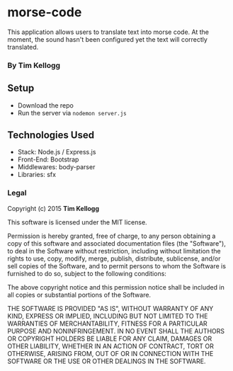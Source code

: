 # morse-code 

This application allows users to translate text into morse code. At the moment, the sound hasn't been configured yet the text will correctly translated.

### By **Tim Kellogg**

## Setup

* Download the repo
* Run the server via `nodemon server.js`

## Technologies Used 

* Stack: Node.js / Express.js 
* Front-End: Bootstrap 
* Middlewares: body-parser
* Libraries: sfx 

### Legal 

Copyright (c) 2015 **Tim Kellogg**

This software is licensed under the MIT license.

Permission is hereby granted, free of charge, to any person obtaining a copy
of this software and associated documentation files (the "Software"), to deal
in the Software without restriction, including without limitation the rights
to use, copy, modify, merge, publish, distribute, sublicense, and/or sell
copies of the Software, and to permit persons to whom the Software is
furnished to do so, subject to the following conditions:

The above copyright notice and this permission notice shall be included in
all copies or substantial portions of the Software.

THE SOFTWARE IS PROVIDED "AS IS", WITHOUT WARRANTY OF ANY KIND, EXPRESS OR
IMPLIED, INCLUDING BUT NOT LIMITED TO THE WARRANTIES OF MERCHANTABILITY,
FITNESS FOR A PARTICULAR PURPOSE AND NONINFRINGEMENT. IN NO EVENT SHALL THE
AUTHORS OR COPYRIGHT HOLDERS BE LIABLE FOR ANY CLAIM, DAMAGES OR OTHER
LIABILITY, WHETHER IN AN ACTION OF CONTRACT, TORT OR OTHERWISE, ARISING FROM,
OUT OF OR IN CONNECTION WITH THE SOFTWARE OR THE USE OR OTHER DEALINGS IN
THE SOFTWARE.
